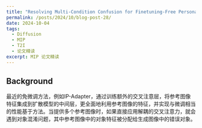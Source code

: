 ```yaml
---
title: "Resolving Multi-Condition Confusion for Finetuning-Free Personalized Image Generation 论文精读"
permalink: /posts/2024/10/blog-post-28/
date: 2024-10-04
tags:
  - Diffusion
  - MIP
  - T2I
  - 论文精读
excerpt: MIP 论文精读
---
```


## Background

最近的免微调方法，例如IP-Adapter，通过训练额外的交叉注意层，将参考图像特征集成到扩散模型的中间层，更全面地利用参考图像的特征，并实现与微调相当的性能基于方法。当提供多个参考图像时，如果直接应用解耦的交叉注意力，就会遇到对象混淆问题，其中参考图像中的对象特征被分配给生成图像中的错误对象。